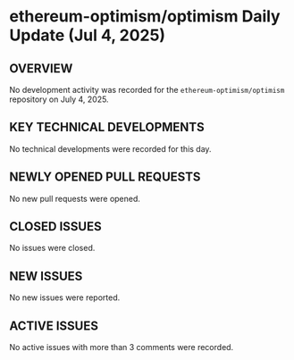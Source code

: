 # ethereum-optimism/optimism Daily Update (Jul 4, 2025)
## OVERVIEW 
No development activity was recorded for the `ethereum-optimism/optimism` repository on July 4, 2025.

## KEY TECHNICAL DEVELOPMENTS
No technical developments were recorded for this day.

## NEWLY OPENED PULL REQUESTS
No new pull requests were opened.

## CLOSED ISSUES
No issues were closed.

## NEW ISSUES
No new issues were reported.

## ACTIVE ISSUES
No active issues with more than 3 comments were recorded.